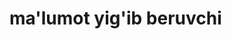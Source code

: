 # ma'lumot yig'ib beruvchi

 <!-- 
    User birorta web saytni linkini yozsa, biz yozgan dastur, o'sha linkdan yangilik matnini olib kelishi va faylga saqlab qo'yishi kerak
 -->

<!-- 
  Kerakli paketlar

  1. requests -> urlga so'rov yuboradi

  2. BeatifulSoup -> html kontentni saralaydi




 <!-- 
 muammo: hamma yangilik matni bitta faylda saqlanadi. 

  Yechim: har bir yangilik uchun fayl yaratish kerak



  yechim 1: shunaqa ko'rinishda fayl yaratish: news-121212, news-243435, news-3096501875

  yechim 2: faylni nomi ortiga hozirgi vaqtni joylashtirsak, fayl nomi takrorlanmas bo'ladi

  news-2024-24-5-10:00-3


  array, lug'at, set, tuple,  


 -->
